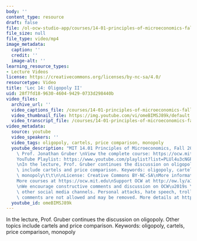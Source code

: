 ```yaml
---
body: ''
content_type: resource
draft: false
file: /ol-ocw-studio-app/courses/14-01-principles-of-microeconomics-fall-2023/1401-lecture14-2023oct25_360p_16_9.mp4
file_size: null
file_type: video/mp4
image_metadata:
  caption: ''
  credit: ''
  image-alt: ''
learning_resource_types:
- Lecture Videos
license: https://creativecommons.org/licenses/by-nc-sa/4.0/
resourcetype: Video
title: 'Lec 14: Oligopoly II'
uid: 28f7fd18-9630-4604-9429-0733d298440b
video_files:
  archive_url: ''
  video_captions_file: /courses/14-01-principles-of-microeconomics-fall-2023/1iNAZ_8vr72UE_NPRQQYix4RNzdyVqvKg_transcript.webvtt
  video_thumbnail_file: https://img.youtube.com/vi/omeBIMSJ89k/default.jpg
  video_transcript_file: /courses/14-01-principles-of-microeconomics-fall-2023/1iNAZ_8vr72UE_NPRQQYix4RNzdyVqvKg_transcript.pdf
video_metadata:
  source: youtube
  video_speakers: ''
  video_tags: oligopoly, cartels, price comparison, monopoly
  youtube_description: "MIT 14.01 Principles of Microeconomics, Fall 2023 \nInstructor:\
    \ Prof. Jonathan Gruber \nView the complete course: https://ocw.mit.edu/14-01F23\n\
    YouTube Playlist: https://www.youtube.com/playlist?list=PLUl4u3cNGP60V7HxLYRaJMbFzP77bzEjb\n\
    \nIn the lecture, Prof. Gruber continues the discussion on oligopoly. Other topics\
    \ include cartels and price comparison. Keywords: oligopoly, cartels, price comparison,\
    \ monopoly\t\t\n\nLicense: Creative Commons BY-NC-SA\nMore information at https://ocw.mit.edu/terms\n\
    More courses at https://ocw.mit.edu\nSupport OCW at http://ow.ly/a1If50zVRlQ\n\
    \nWe encourage constructive comments and discussion on OCW\u2019s YouTube and\
    \ other social media channels. Personal attacks, hate speech, trolling, and inappropriate\
    \ comments are not allowed and may be removed. More details at https://ocw.mit.edu/comments."
  youtube_id: omeBIMSJ89k
---
```

In the lecture, Prof. Gruber continues the discussion on oligopoly. Other topics include cartels and price comparison. Keywords: oligopoly, cartels, price comparison, monopoly
